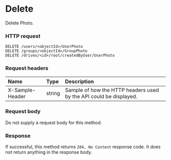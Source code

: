 # Delete

Delete Photo.
### HTTP request
```http
DELETE /users/<objectId>/UserPhoto
DELETE /groups/<objectId>/GroupPhoto
DELETE /drives/<id>/root/createdByUser/UserPhoto

```
### Request headers
| Name       | Type | Description|
|:---------------|:--------|:----------|
| X-Sample-Header  | string  | Sample of how the HTTP headers used by the API could be displayed.|

### Request body
Do not supply a request body for this method.


### Response
If successful, this method returns `204, No Content` response code. It does not return anything in the response body.


<!-- uuid: 6d7b2089-478f-484f-8d9f-e34d31f4a4b1\n2015-10-09 15:15:45 UTC -->